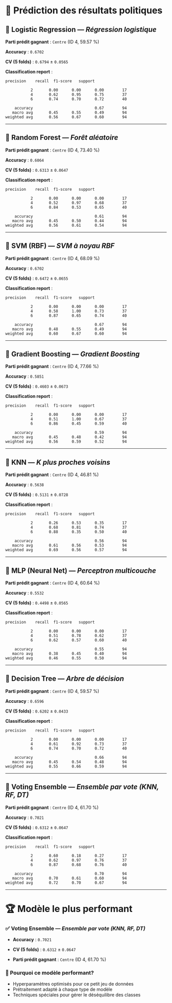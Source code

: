 # 🧠 Prédiction des résultats politiques

## 🔹 Logistic Regression — *Régression logistique*

**Parti prédit gagnant** : `Centre` (ID 4, 59.57 %)

**Accuracy** : `0.6702`

**CV (5 folds)** : `0.6794` ± `0.0565`


**Classification report** :

```text
precision    recall  f1-score   support

           2       0.00      0.00      0.00        17
           4       0.62      0.95      0.75        37
           6       0.74      0.70      0.72        40

    accuracy                           0.67        94
   macro avg       0.45      0.55      0.49        94
weighted avg       0.56      0.67      0.60        94
```

---

## 🔹 Random Forest — *Forêt aléatoire*

**Parti prédit gagnant** : `Centre` (ID 4, 73.40 %)

**Accuracy** : `0.6064`

**CV (5 folds)** : `0.6313` ± `0.0647`


**Classification report** :

```text
precision    recall  f1-score   support

           2       0.00      0.00      0.00        17
           4       0.52      0.97      0.68        37
           6       0.84      0.53      0.65        40

    accuracy                           0.61        94
   macro avg       0.45      0.50      0.44        94
weighted avg       0.56      0.61      0.54        94
```

---

## 🔹 SVM (RBF) — *SVM à noyau RBF*

**Parti prédit gagnant** : `Centre` (ID 4, 68.09 %)

**Accuracy** : `0.6702`

**CV (5 folds)** : `0.6472` ± `0.0655`


**Classification report** :

```text
precision    recall  f1-score   support

           2       0.00      0.00      0.00        17
           4       0.58      1.00      0.73        37
           6       0.87      0.65      0.74        40

    accuracy                           0.67        94
   macro avg       0.48      0.55      0.49        94
weighted avg       0.60      0.67      0.60        94
```

---

## 🔹 Gradient Boosting — *Gradient Boosting*

**Parti prédit gagnant** : `Centre` (ID 4, 77.66 %)

**Accuracy** : `0.5851`

**CV (5 folds)** : `0.4603` ± `0.0673`


**Classification report** :

```text
precision    recall  f1-score   support

           2       0.00      0.00      0.00        17
           4       0.51      1.00      0.67        37
           6       0.86      0.45      0.59        40

    accuracy                           0.59        94
   macro avg       0.45      0.48      0.42        94
weighted avg       0.56      0.59      0.52        94
```

---

## 🔹 KNN — *K plus proches voisins*

**Parti prédit gagnant** : `Centre` (ID 4, 46.81 %)

**Accuracy** : `0.5638`

**CV (5 folds)** : `0.5131` ± `0.0728`


**Classification report** :

```text
precision    recall  f1-score   support

           2       0.26      0.53      0.35        17
           4       0.68      0.81      0.74        37
           6       0.88      0.35      0.50        40

    accuracy                           0.56        94
   macro avg       0.61      0.56      0.53        94
weighted avg       0.69      0.56      0.57        94
```

---

## 🔹 MLP (Neural Net) — *Perceptron multicouche*

**Parti prédit gagnant** : `Centre` (ID 4, 60.64 %)

**Accuracy** : `0.5532`

**CV (5 folds)** : `0.4498` ± `0.0565`


**Classification report** :

```text
precision    recall  f1-score   support

           2       0.00      0.00      0.00        17
           4       0.51      0.78      0.62        37
           6       0.62      0.57      0.60        40

    accuracy                           0.55        94
   macro avg       0.38      0.45      0.40        94
weighted avg       0.46      0.55      0.50        94
```

---

## 🔹 Decision Tree — *Arbre de décision*

**Parti prédit gagnant** : `Centre` (ID 4, 59.57 %)

**Accuracy** : `0.6596`

**CV (5 folds)** : `0.6202` ± `0.0433`


**Classification report** :

```text
precision    recall  f1-score   support

           2       0.00      0.00      0.00        17
           4       0.61      0.92      0.73        37
           6       0.74      0.70      0.72        40

    accuracy                           0.66        94
   macro avg       0.45      0.54      0.48        94
weighted avg       0.55      0.66      0.59        94
```

---

## 🔹 Voting Ensemble — *Ensemble par vote (KNN, RF, DT)*

**Parti prédit gagnant** : `Centre` (ID 4, 61.70 %)

**Accuracy** : `0.7021`

**CV (5 folds)** : `0.6312` ± `0.0647`


**Classification report** :

```text
precision    recall  f1-score   support

           2       0.60      0.18      0.27        17
           4       0.62      0.97      0.76        37
           6       0.87      0.68      0.76        40

    accuracy                           0.70        94
   macro avg       0.70      0.61      0.60        94
weighted avg       0.72      0.70      0.67        94
```

---


# 🏆 Modèle le plus performant

### ✅ **Voting Ensemble** — *Ensemble par vote (KNN, RF, DT)*

- **Accuracy** : `0.7021`

- **CV (5 folds)** : `0.6312` ± `0.0647`

- **Parti prédit gagnant** : `Centre` (ID 4, 61.70 %)


### 🎯 Pourquoi ce modèle performant?

- Hyperparamètres optimisés pour ce petit jeu de données
- Prétraitement adapté à chaque type de modèle
- Techniques spéciales pour gérer le déséquilibre des classes